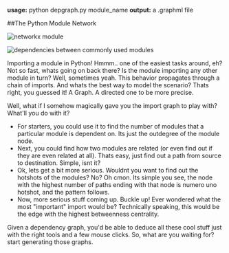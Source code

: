 **usage:** python depgraph.py module_name
**output:** a .graphml file

##The Python Module Network

![networkx module](https://github.com/vijeshm/pythondependencygraph/blob/master/sample/networkx_modules.png?raw=true)

![dependencies between commonly used modules](https://github.com/vijeshm/pythondependencygraph/blob/master/sample/entire_modules.png?raw=true)

Importing a module in Python! Hmmm.. one of the easiest tasks around, eh? Not so fast, whats going on back there? Is the module importing any other module in turn? Well, sometimes yeah. This behavior propagates through a chain of imports. And whats the best way to model the scenario? Thats right, you guessed it! A Graph. A directed one to be more precise.

Well, what if I somehow magically gave you the import graph to play with? What'll you do with it?
* For starters, you could use it to find the number of modules that a particular module is dependent on. Its just the outdegree of the module node.
* Next, you could find how two modules are related (or even find out if they are even related at all). Thats easy, just find out a path from source to destination. Simple, isnt it? 
* Ok, lets get a bit more serious. Wouldnt you want to find out the hotshots of the modules? No? Oh cmon. Its simple you see, the node with the highest number of paths ending with that node is numero uno hotshot, and the pattern follows. 
* Now, more serious stuff coming up. Buckle up! Ever wondered what the most "important" import would be? Technically speaking, this would be the edge with the highest betweenness centrality.

Given a dependency graph, you'd be able to deduce all these cool stuff just with the right tools and a few mouse clicks. So, what are you waiting for? start generating those graphs.
